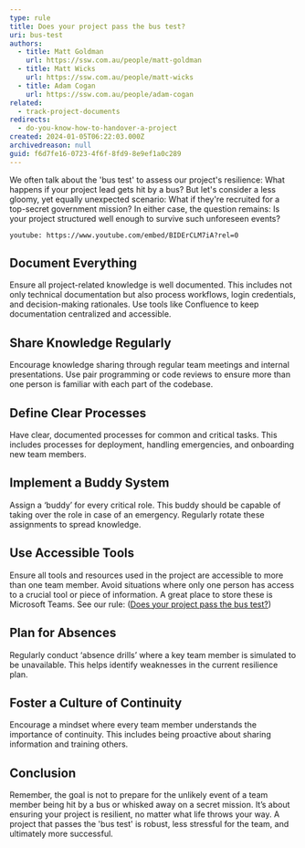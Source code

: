 ```yaml
---
type: rule
title: Does your project pass the bus test?
uri: bus-test
authors:
  - title: Matt Goldman
    url: https://ssw.com.au/people/matt-goldman
  - title: Matt Wicks
    url: https://ssw.com.au/people/matt-wicks
  - title: Adam Cogan
    url: https://ssw.com.au/people/adam-cogan
related:
  - track-project-documents
redirects:
  - do-you-know-how-to-handover-a-project
created: 2024-01-05T06:22:03.000Z
archivedreason: null
guid: f6d7fe16-0723-4f6f-8fd9-8e9ef1a0c289
---
```


We often talk about the 'bus test' to assess our project's resilience: What happens if your project lead gets hit by a bus? But let's consider a less gloomy, yet equally unexpected scenario: What if they're recruited for a top-secret government mission? In either case, the question remains: Is your project structured well enough to survive such unforeseen events?

<!--endintro-->

`youtube: https://www.youtube.com/embed/BIDErCLM7iA?rel=0`

## Document Everything

Ensure all project-related knowledge is well documented. This includes not only technical documentation but also process workflows, login credentials, and decision-making rationales. Use tools like Confluence to keep documentation centralized and accessible.

## Share Knowledge Regularly

Encourage knowledge sharing through regular team meetings and internal presentations. Use pair programming or code reviews to ensure more than one person is familiar with each part of the codebase.

## Define Clear Processes

Have clear, documented processes for common and critical tasks. This includes processes for deployment, handling emergencies, and onboarding new team members.

## Implement a Buddy System

Assign a ‘buddy’ for every critical role. This buddy should be capable of taking over the role in case of an emergency. Regularly rotate these assignments to spread knowledge.

## Use Accessible Tools

Ensure all tools and resources used in the project are accessible to more than one team member. Avoid situations where only one person has access to a crucial tool or piece of information. A great place to store these is Microsoft Teams. See our rule: ([Does your project pass the bus test?](/track-project-documents))

## Plan for Absences

Regularly conduct ‘absence drills’ where a key team member is simulated to be unavailable. This helps identify weaknesses in the current resilience plan.

## Foster a Culture of Continuity

Encourage a mindset where every team member understands the importance of continuity. This includes being proactive about sharing information and training others.

## Conclusion

Remember, the goal is not to prepare for the unlikely event of a team member being hit by a bus or whisked away on a secret mission. It’s about ensuring your project is resilient, no matter what life throws your way. A project that passes the 'bus test' is robust, less stressful for the team, and ultimately more successful.
